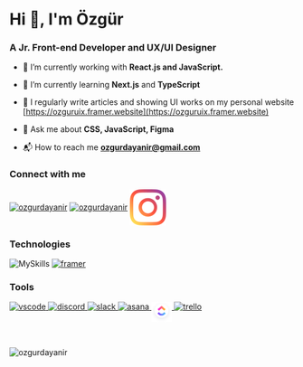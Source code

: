 <h1>Hi 👋, I'm Özgür</h1>
<h3>A Jr. Front-end Developer and UX/UI Designer</h3>

- 🔭  I’m currently working with **React.js and JavaScript.**

- 🌱 I’m currently learning **Next.js** and **TypeScript**

- 📝 I regularly write articles and showing UI works on my personal website [https://ozguruix.framer.website](https://ozguruix.framer.website)

- 💬 Ask me about **CSS, JavaScript, Figma**

- 📬 How to reach me **ozgurdayanir@gmail.com**

<h3 align="left">Connect with me</h3>
<p align="left">
<a href="https://linkedin.com/in/ozgurdayanir" target="blank"><img align="center" src="https://raw.githubusercontent.com/rahuldkjain/github-profile-readme-generator/master/src/images/icons/Social/linked-in-alt.svg" alt="ozgurdayanir" height="30" width="40" /></a>
<a href="https://www.behance.net/ozgurdayanir" target="blank"><img align="center" src="https://raw.githubusercontent.com/rahuldkjain/github-profile-readme-generator/master/src/images/icons/Social/behance.svg" alt="ozgurdayanir" height="30" width="40" /></a>
<a href="https://www.instagram.com/ozgurdayanir/" target="blank"> <img align="center" src="https://raw.githubusercontent.com/CLorant/readme-social-icons/main/large/colored/instagram.svg" /> </a>
</p>

<h3 align="left">Technologies</h3>

![MySkills](https://go-skill-icons.vercel.app/api/icons?i=html,css,tailwind,bootstrap,materialui,javascript,react,figma,illustrator,photoshop) <a href="https://www.framer.com/" target="_blank" rel="noreferrer"> <img src="https://www.vectorlogo.zone/logos/framer/framer-icon.svg" alt="framer" width="36" height="36"/> </a>


<h3>Tools</h3>
<p align="left">
<a href="https://code.visualstudio.com/" target="_blank" rel=”noopener”> <img src="https://upload.wikimedia.org/wikipedia/commons/thumb/9/9a/Visual_Studio_Code_1.35_icon.svg/1024px-Visual_Studio_Code_1.35_icon.svg.png" alt="vscode" width="30" height="30"/> </a>
<a href="https://discord.com/" target="_blank" rel=”noopener”> <img src="https://cdn4.iconfinder.com/data/icons/logos-and-brands/512/91_Discord_logo_logos-512.png" alt="discord" width="30" height="30"/> </a> 
<a href="https://slack.com/intl/en-tr/" target="_blank" rel=”noopener”> <img src="https://upload.wikimedia.org/wikipedia/commons/thumb/d/d5/Slack_icon_2019.svg/2048px-Slack_icon_2019.svg.png" alt="slack" width="30" height="30"/> </a>
<a href="https://asana.com" target="_blank" rel=”noopener”> <img src="https://cdn.freebiesupply.com/logos/thumbs/2x/asana-logo-logo.png" alt="asana" width="36" height="28"/> </a>
<a href="https://clickup.com" target="_blank" rel="noopener"> <img align="top" src="./icons/clickup.svg" alt="clickup" width="36" height="36"/> </a>
<a href="https://trello.com/en" target="_blank" rel=”noopener”> <img src="https://cdn.iconscout.com/icon/free/png-512/trello-6-569395.png" alt="trello" width="30" height="30"/> </a>
</p>

<br>

<p><img align="left" src="https://github-readme-stats.vercel.app/api/top-langs?username=ozgurdayanir&show_icons=true&locale=en&layout=compact" alt="ozgurdayanir" /></p>





